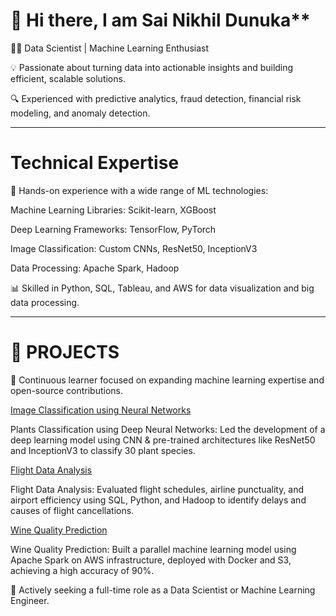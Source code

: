 # 👋 Hi there, I am Sai Nikhil Dunuka**

👨‍💻 Data Scientist | Machine Learning Enthusiast

💡 Passionate about turning data into actionable insights and building efficient, scalable solutions.

🔍 Experienced with predictive analytics, fraud detection, financial risk modeling, and anomaly detection.

---

# Technical Expertise

🤖 Hands-on experience with a wide range of ML technologies:

Machine Learning Libraries: Scikit-learn, XGBoost

Deep Learning Frameworks: TensorFlow, PyTorch

Image Classification: Custom CNNs, ResNet50, InceptionV3

Data Processing: Apache Spark, Hadoop

📊 Skilled in Python, SQL, Tableau, and AWS for data visualization and big data processing.

---

# 🚀 **PROJECTS**



🌱 Continuous learner focused on expanding machine learning expertise and open-source contributions.



[Image Classification using Neural Networks](https://github.com/Nikhil28058/Image-Classification-using-Neural-Networks)

Plants Classification using Deep Neural Networks: Led the development of a deep learning model using CNN & pre-trained architectures like ResNet50 and InceptionV3 to classify 30 plant species.

[Flight Data Analysis](https://github.com/Nikhil28058/Flight-Data-Analysis)

Flight Data Analysis: Evaluated flight schedules, airline punctuality, and airport efficiency using SQL, Python, and Hadoop to identify delays and causes of flight cancellations.

[Wine Quality Prediction](https://github.com/Nikhil28058/Wine-Quality-Prediction-using-Docker-Container-and-S3-Bucket)

Wine Quality Prediction: Built a parallel machine learning model using Apache Spark on AWS infrastructure, deployed with Docker and S3, achieving a high accuracy of 90%.

👀 Actively seeking a full-time role as a Data Scientist or Machine Learning Engineer.
<!---
Nikhil28058/Nikhil28058 is a ✨ special ✨ repository because its `README.md` (this file) appears on your GitHub profile.
You can click the Preview link to take a look at your changes.
--->
